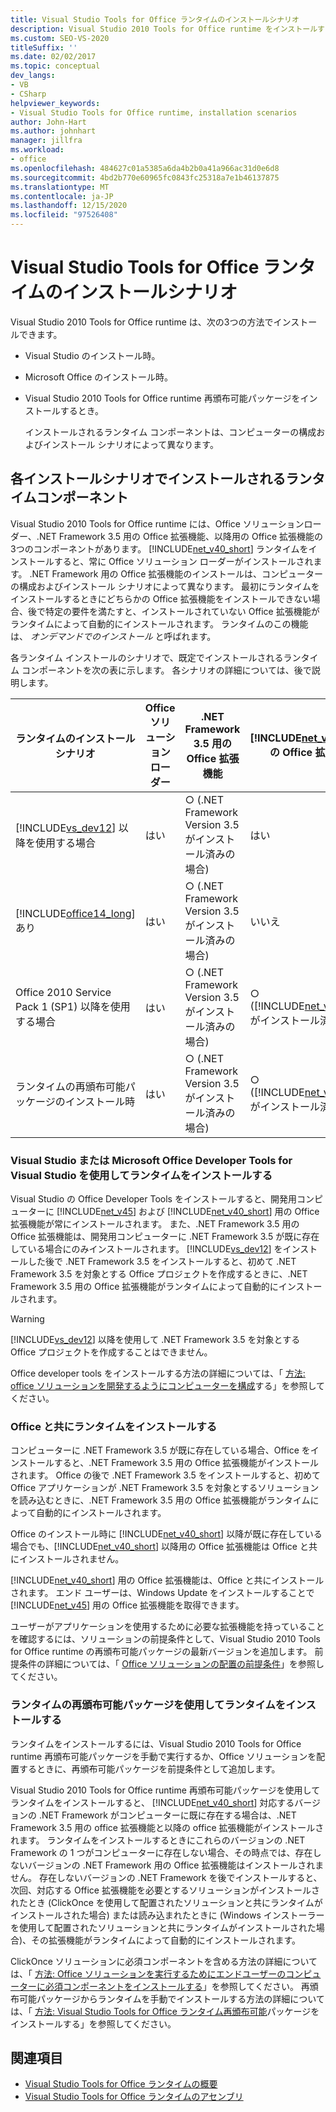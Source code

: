 ```yaml
---
title: Visual Studio Tools for Office ランタイムのインストールシナリオ
description: Visual Studio 2010 Tools for Office runtime をインストールする方法について説明します。 この記事では、3つのインストールシナリオについて説明します。
ms.custom: SEO-VS-2020
titleSuffix: ''
ms.date: 02/02/2017
ms.topic: conceptual
dev_langs:
- VB
- CSharp
helpviewer_keywords:
- Visual Studio Tools for Office runtime, installation scenarios
author: John-Hart
ms.author: johnhart
manager: jillfra
ms.workload:
- office
ms.openlocfilehash: 484627c01a5385a6da4b2b0a41a966ac31d0e6d8
ms.sourcegitcommit: 4bd2b770e60965fc0843fc25318a7e1b46137875
ms.translationtype: MT
ms.contentlocale: ja-JP
ms.lasthandoff: 12/15/2020
ms.locfileid: "97526408"
---
```

# <a name="visual-studio-tools-for-office-runtime-installation-scenarios"></a>Visual Studio Tools for Office ランタイムのインストールシナリオ
  Visual Studio 2010 Tools for Office runtime は、次の3つの方法でインストールできます。

- Visual Studio のインストール時。

- Microsoft Office のインストール時。

- Visual Studio 2010 Tools for Office runtime 再頒布可能パッケージをインストールするとき。

  インストールされるランタイム コンポーネントは、コンピューターの構成およびインストール シナリオによって異なります。

## <a name="runtime-components-that-are-installed-in-each-installation-scenario"></a>各インストールシナリオでインストールされるランタイムコンポーネント
 Visual Studio 2010 Tools for Office runtime には、Office ソリューションローダー、.NET Framework 3.5 用の Office 拡張機能、以降用の Office 拡張機能の3つのコンポーネントがあります。 [!INCLUDE[net_v40_short](../sharepoint/includes/net-v40-short-md.md)] ランタイムをインストールすると、常に Office ソリューション ローダーがインストールされます。 .NET Framework 用の Office 拡張機能のインストールは、コンピューターの構成およびインストール シナリオによって異なります。 最初にランタイムをインストールするときにどちらかの Office 拡張機能をインストールできない場合、後で特定の要件を満たすと、インストールされていない Office 拡張機能がランタイムによって自動的にインストールされます。 ランタイムのこの機能は、 *オンデマンドでのインストール* と呼ばれます。

 各ランタイム インストールのシナリオで、既定でインストールされるランタイム コンポーネントを次の表に示します。 各シナリオの詳細については、後で説明します。

|ランタイムのインストール シナリオ|Office ソリューション ローダー|.NET Framework 3.5 用の Office 拡張機能|[!INCLUDE[net_v40_short](../sharepoint/includes/net-v40-short-md.md)] の Office 拡張機能|[!INCLUDE[net_v45](../vsto/includes/net-v45-md.md)] の Office 拡張機能|
|-----------------------------------|----------------------------|--------------------------------------------------| - |---------------------------------------------------------------------------|
|[!INCLUDE[vs_dev12](../vsto/includes/vs-dev12-md.md)] 以降を使用する場合|はい|○ (.NET Framework Version 3.5 がインストール済みの場合)|はい|はい|
|[!INCLUDE[office14_long](../vsto/includes/office14-long-md.md)] あり|はい|○ (.NET Framework Version 3.5 がインストール済みの場合)|いいえ|いいえ|
|Office 2010 Service Pack 1 (SP1) 以降を使用する場合|はい|○ (.NET Framework Version 3.5 がインストール済みの場合)|○ ([!INCLUDE[net_v40_short](../sharepoint/includes/net-v40-short-md.md)] がインストール済みの場合)|いいえ|
|ランタイムの再頒布可能パッケージのインストール時|はい|○ (.NET Framework Version 3.5 がインストール済みの場合)|○ ([!INCLUDE[net_v40_short](../sharepoint/includes/net-v40-short-md.md)] がインストール済みの場合)|○ ([!INCLUDE[net_v45](../vsto/includes/net-v45-md.md)] がインストール済みの場合)|

### <a name="install-the-runtime-with-visual-studio-or-the-microsoft-office-developer-tools-for-visual-studio"></a>Visual Studio または Microsoft Office Developer Tools for Visual Studio を使用してランタイムをインストールする
 Visual Studio の Office Developer Tools をインストールすると、開発用コンピューターに [!INCLUDE[net_v45](../vsto/includes/net-v45-md.md)] および [!INCLUDE[net_v40_short](../sharepoint/includes/net-v40-short-md.md)] 用の Office 拡張機能が常にインストールされます。 また、.NET Framework 3.5 用の Office 拡張機能は、開発用コンピューターに .NET Framework 3.5 が既に存在している場合にのみインストールされます。 [!INCLUDE[vs_dev12](../vsto/includes/vs-dev12-md.md)] をインストールした後で .NET Framework 3.5 をインストールすると、初めて .NET Framework 3.5 を対象とする Office プロジェクトを作成するときに、.NET Framework 3.5 用の Office 拡張機能がランタイムによって自動的にインストールされます。

> [!WARNING]
> [!INCLUDE[vs_dev12](../vsto/includes/vs-dev12-md.md)] 以降を使用して .NET Framework 3.5 を対象とする Office プロジェクトを作成することはできません。

 Office developer tools をインストールする方法の詳細については、「 [方法: office ソリューションを開発するようにコンピューターを構成](../vsto/how-to-configure-a-computer-to-develop-office-solutions.md)する」を参照してください。

### <a name="install-the-runtime-with-office"></a>Office と共にランタイムをインストールする
 コンピューターに .NET Framework 3.5 が既に存在している場合、Office をインストールすると、.NET Framework 3.5 用の Office 拡張機能がインストールされます。 Office の後で .NET Framework 3.5 をインストールすると、初めて Office アプリケーションが .NET Framework 3.5 を対象とするソリューションを読み込むときに、.NET Framework 3.5 用の Office 拡張機能がランタイムによって自動的にインストールされます。

 Office のインストール時に [!INCLUDE[net_v40_short](../sharepoint/includes/net-v40-short-md.md)] 以降が既に存在している場合でも、[!INCLUDE[net_v40_short](../sharepoint/includes/net-v40-short-md.md)] 以降用の Office 拡張機能は Office と共にインストールされません。

 [!INCLUDE[net_v40_short](../sharepoint/includes/net-v40-short-md.md)] 用の Office 拡張機能は、Office と共にインストールされます。 エンド ユーザーは、Windows Update をインストールすることで [!INCLUDE[net_v45](../vsto/includes/net-v45-md.md)] 用の Office 拡張機能を取得できます。

 ユーザーがアプリケーションを使用するために必要な拡張機能を持っていることを確認するには、ソリューションの前提条件として、Visual Studio 2010 Tools for Office runtime の再頒布可能パッケージの最新バージョンを追加します。 前提条件の詳細については、「 [Office ソリューションの配置の前提条件](/previous-versions/bb608617(v=vs.110))」を参照してください。

### <a name="install-the-runtime-by-using-the-runtime-redistributable"></a>ランタイムの再頒布可能パッケージを使用してランタイムをインストールする
 ランタイムをインストールするには、Visual Studio 2010 Tools for Office runtime 再頒布可能パッケージを手動で実行するか、Office ソリューションを配置するときに、再頒布可能パッケージを前提条件として追加します。

 Visual Studio 2010 Tools for Office runtime 再頒布可能パッケージを使用してランタイムをインストールすると、 [!INCLUDE[net_v40_short](../sharepoint/includes/net-v40-short-md.md)] 対応するバージョンの .NET Framework がコンピューターに既に存在する場合は、.NET Framework 3.5 用の office 拡張機能と以降の office 拡張機能がインストールされます。 ランタイムをインストールするときにこれらのバージョンの .NET Framework の 1 つがコンピューターに存在しない場合、その時点では、存在しないバージョンの .NET Framework 用の Office 拡張機能はインストールされません。 存在しないバージョンの .NET Framework を後でインストールすると、次回、対応する Office 拡張機能を必要とするソリューションがインストールされたとき (ClickOnce を使用して配置されたソリューションと共にランタイムがインストールされた場合) または読み込まれたときに (Windows インストーラーを使用して配置されたソリューションと共にランタイムがインストールされた場合)、その拡張機能がランタイムによって自動的にインストールされます。

 ClickOnce ソリューションに必須コンポーネントを含める方法の詳細については、「 [方法: Office ソリューションを実行するためにエンドユーザーのコンピューターに必須コンポーネントをインストールする](/previous-versions/bb608608(v=vs.110))」を参照してください。 再頒布可能パッケージからランタイムを手動でインストールする方法の詳細については、「 [方法: Visual Studio Tools for Office ランタイム再頒布可能](../vsto/how-to-install-the-visual-studio-tools-for-office-runtime-redistributable.md)パッケージをインストールする」を参照してください。

## <a name="see-also"></a>関連項目
- [Visual Studio Tools for Office ランタイムの概要](../vsto/visual-studio-tools-for-office-runtime-overview.md)
- [Visual Studio Tools for Office ランタイムのアセンブリ](../vsto/assemblies-in-the-visual-studio-tools-for-office-runtime.md)